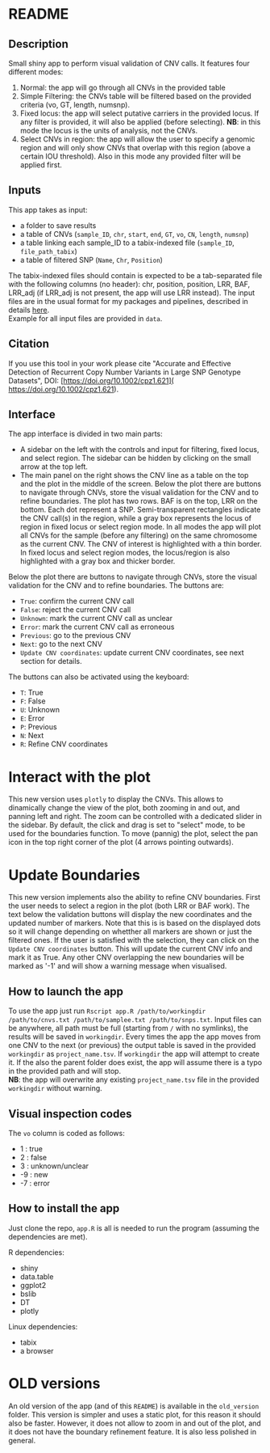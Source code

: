 # README

## Description

Small shiny app to perform visual validation of CNV calls. It features four different
modes:

1. Normal: the app will go through all CNVs in the provided table
2. Simple Filtering: the CNVs table will be filtered based on the provided
   criteria (vo, GT, length, numsnp).
3. Fixed locus: the app will select putative carriers in the provided
   locus. If any filter is provided, it will also be applied (before selecting).
   **NB**: in this mode the locus is the units of analysis, not the CNVs.
4. Select CNVs in region: the app will allow the user to specify a genomic region
   and will only show CNVs that overlap with this region (above a certain IOU
   threshold). Also in this mode any provided filter will be applied first.


## Inputs

This app takes as input:

- a folder to save results
- a table of CNVs (`sample_ID`, `chr`, `start`, `end`, `GT`, `vo`, `CN`, `length`, `numsnp`)
- a table linking each sample_ID to a tabix-indexed file (`sample_ID`, `file_path_tabix`)
- a table of filtered SNP (`Name`, `Chr`, `Position`)

The tabix-indexed files should contain is expected to be a tab-separated file
with the following columns (no header): chr, position, position, LRR, BAF, LRR_adj
(if LRR_adj is not present, the app will use LRR instead).
The input files are in the usual format for my packages and pipelines, described in details
[here](https://currentprotocols.onlinelibrary.wiley.com/doi/10.1002/cpz1.621).   
Example for all input files are provided in `data`.


## Citation

If you use this tool in your work please cite "Accurate and Effective
Detection of Recurrent Copy Number Variants in Large SNP Genotype Datasets",
DOI: [https://doi.org/10.1002/cpz1.621]( https://doi.org/10.1002/cpz1.621).


## Interface

The app interface is divided in two main parts:

- A sidebar on the left with the controls and input for filtering, fixed locus, and select
  region. The sidebar can be hidden by clicking on the small arrow at the top left.
- The main panel on the right shows the CNV line as a table on the top and the
  plot in the middle of the screen. Below the plot there are buttons to
  navigate through CNVs, store the visual validation for the CNV and to refine boundaries.
  The plot has two rows. BAF is on the top, LRR on the bottom. Each dot represent
  a SNP. Semi-transparent rectangles indicate the CNV call(s) in the region, while
  a gray box represents the locus of region in fixed locus or select region mode.
  In all modes the app will plot all CNVs for the sample (before any filtering)
  on the same chromosome as the current CNV. The CNV of interest is highlighted with
  a thin border. In fixed locus and select region modes, the locus/region is also
  highlighted with a gray box and thicker border.

Below the plot there are buttons to navigate through CNVs, store the visual
validation for the CNV and to refine boundaries. The buttons are:

- `True`: confirm the current CNV call
- `False`: reject the current CNV call
- `Unknown`: mark the current CNV call as unclear
- `Error`: mark the current CNV call as erroneous
- `Previous`: go to the previous CNV
- `Next`: go to the next CNV
- `Update CNV coordinates`: update current CNV coordinates, see next section for details.

The buttons can also be activated using the keyboard:

- `T`: True
- `F`: False
- `U`: Unknown
- `E`: Error
- `P`: Previous
- `N`: Next
- `R`: Refine CNV coordinates


# Interact with the plot

This new version uses `plotly` to display the CNVs. This allows to dinamically
change the view of the plot, both zooming in and out, and panning left and right.
The zoom can be controlled with a dedicated slider in the sidebar. By default,
the click and drag is set to "select" mode, to be used for the boundaries function.
To move (pannig) the plot, select the pan icon in the top right corner of the plot
(4 arrows pointing outwards).


# Update Boundaries

This new version implements also the ability to refine CNV boundaries. First the
user needs to select a region in the plot (both LRR or BAF work). The text below
the validation buttons will display the new coordinates and the updated number of
markers. Note that this is is based on the displayed dots so it will change depending
on whetther all markers are shown or just the filtered ones. If the user is
satisfied with the selection, they can click on the `Update CNV coordinates` button.
This will update the current CNV info and mark it as True. Any other CNV
overlapping the new boundaries will be marked as '-1' and will show a warning
message when visualised.


## How to launch the app

To use the app just run
`Rscript app.R /path/to/workingdir /path/to/cnvs.txt /path/to/samplee.txt /path/to/snps.txt`.
Input files can be anywhere, all path must be full (starting from `/` with
no symlinks), the results will be saved in `workingdir`.
Every times the app the app moves from one CNV to the next (or previous) the
output table is saved in the provided `workingdir` as `project_name.tsv`. If
`workingdir` the app will attempt to create it. If the also the parent folder does
exist, the app will assume there is a typo in the provided path and will stop.   
**NB**: the app will overwrite any existing `project_name.tsv` file in the provided
`workingdir` without warning.


## Visual inspection codes

The `vo` column is coded as follows:

-  1 : true
-  2 : false
-  3 : unknown/unclear
- \-9 : new
- \-7 : error


## How to install the app

Just clone the repo, `app.R` is all is needed to run the program (assuming the
dependencies are met). 

R dependencies:

- shiny
- data.table
- ggplot2
- bslib
- DT
- plotly

Linux dependencies:

- tabix
- a browser


# OLD versions

An old version of the app (and of this `README`) is available in the `old_version` folder.
This version is simpler and uses a static plot, for this reason it should also
be faster. However, it does not allow to zoom in and out of the plot, and
it does not have the boundary refinement feature. It is also less polished in general.